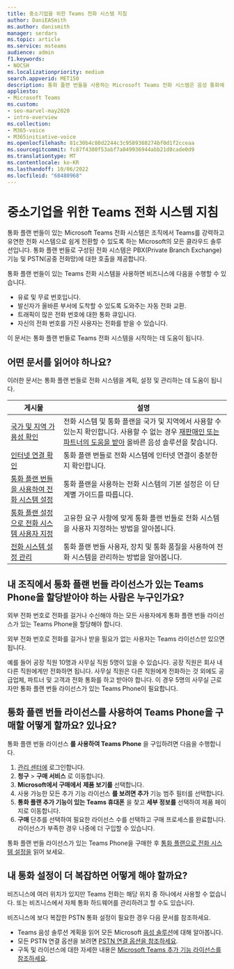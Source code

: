 ```yaml
---
title: 중소기업을 위한 Teams 전화 시스템 지침
author: DaniEASmith
ms.author: danismith
manager: serdars
ms.topic: article
ms.service: msteams
audience: admin
f1.keywords:
- NOCSH
ms.localizationpriority: medium
search.appverid: MET150
description: 통화 플랜 번들을 사용하는 Microsoft Teams 전화 시스템은 음성 통화에 저렴한 옵션으로 중소기업이 더 잘 의사 소통할 수 있도록 합니다.
appliesto:
- Microsoft Teams
ms.custom:
- seo-marvel-may2020
- intro-overview
ms.collection:
- M365-voice
- M365initiative-voice
ms.openlocfilehash: 81c30b4c80d2244c3c9589380274bf0d1f2cceaa
ms.sourcegitcommit: fc87f4300f53abf7a049936944abb21d0cade0d9
ms.translationtype: MT
ms.contentlocale: ko-KR
ms.lasthandoff: 10/06/2022
ms.locfileid: "68480968"
---
```

# <a name="teams-phone-system-guidance-for-small-and-medium-businesses"></a>중소기업을 위한 Teams 전화 시스템 지침

통화 플랜 번들이 있는 Microsoft Teams 전화 시스템은 조직에서 Teams를 강력하고 유연한 전화 시스템으로 쉽게 전환할 수 있도록 하는 Microsoft의 모든 클라우드 솔루션입니다. 통화 플랜 번들로 구성된 전화 시스템은 PBX(Private Branch Exchange) 기능 및 PSTN(공중 전화망)에 대한 호출을 제공합니다.

통화 플랜 번들이 있는 Teams 전화 시스템을 사용하면 비즈니스에 다음을 수행할 수 있습니다.

- 유료 및 무료 번호입니다.
- 발신자가 올바른 부서에 도착할 수 있도록 도와주는 자동 전화 교환.
- 트래픽이 많은 전화 번호에 대한 통화 큐입니다.
- 자신의 전화 번호를 가진 사용자는 전화를 받을 수 있습니다.

이 문서는 통화 플랜 번들로 Teams 전화 시스템을 시작하는 데 도움이 됩니다.

## <a name="which-articles-should-i-read"></a>어떤 문서를 읽어야 하나요?

이러한 문서는 통화 플랜 번들로 전화 시스템을 계획, 설정 및 관리하는 데 도움이 됩니다.

| 게시물 | 설명 |
|---------|-------------|
| [국가 및 지역 가용성 확인](../country-and-region-availability-for-audio-conferencing-and-calling-plans/country-and-region-availability-for-audio-conferencing-and-calling-plans.md) | 전화 시스템 및 통화 플랜을 국가 및 지역에서 사용할 수 있는지 확인합니다. 사용할 수 없는 경우 [재판매인 또는 파트너의 도움을 받아](../business-voice/reseller-partner-support.md) 올바른 음성 솔루션을 찾습니다. |
| [인터넷 연결 확인](../business-voice/get-ready-internet.md) | 통화 플랜 번들로 전화 시스템에 인터넷 연결이 충분한지 확인합니다. |
| [통화 플랜 번들을 사용하여 전화 시스템 설정](../business-voice/set-up-overview.md) | 통화 플랜을 사용하는 전화 시스템의 기본 설정은 이 단계별 가이드를 따릅니다. |
| [통화 플랜 설정으로 전화 시스템 사용자 지정](../business-voice/customize-business-voice.md) | 고유한 요구 사항에 맞게 통화 플랜 번들로 전화 시스템을 사용자 지정하는 방법을 알아봅니다. |
| [전화 시스템 설정 관리](../business-voice/create-users.md) | 통화 플랜 번들 사용자, 장치 및 통화 품질을 사용하여 전화 시스템을 관리하는 방법을 알아봅니다. |

## <a name="who-in-my-organization-needs-to-be-assigned-teams-phone-with-calling-plan-bundle-licenses"></a>내 조직에서 통화 플랜 번들 라이선스가 있는 Teams Phone을 할당받아야 하는 사람은 누구인가요?

외부 전화 번호로 전화를 걸거나 수신해야 하는 모든 사용자에게 통화 플랜 번들 라이선스가 있는 Teams Phone을 할당해야 합니다.

외부 전화 번호로 전화를 걸거나 받을 필요가 없는 사용자는 Teams 라이선스만 있으면 됩니다.

예를 들어 공장 직원 10명과 사무실 직원 5명이 있을 수 있습니다. 공장 직원은 회사 내 다른 직원에게만 전화하면 됩니다. 사무실 직원은 다른 직원에게 전화하는 것 외에도 공급업체, 파트너 및 고객과 전화 통화를 하고 받아야 합니다. 이 경우 5명의 사무실 근로자만 통화 플랜 번들 라이선스가 있는 Teams Phone이 필요합니다.

## <a name="how-do-i-purchase-teams-phone-with-calling-plan-bundle-licenses"></a>통화 플랜 번들 라이선스를 사용하여 Teams Phone을 구매할 어떻게 할까요? 있나요?

통화 플랜 번들 라이선스 **를 사용하여 Teams Phone** 을 구입하려면 다음을 수행합니다.

1. [관리 센터에](https://admin.microsoft.com/Adminportal/Home#/homepage) 로그인합니다.
2. **청구** > **구매 서비스** 로 이동합니다.
3. **Microsoft에서 구매에서** **제품 보기를** 선택합니다.
4. 사용 가능한 모든 추가 기능 라이선스 **를 보려면 추가** 기능 범주 필터를 선택합니다.
5. **통화 플랜 추가 기능이 있는 Teams 휴대폰** 을 찾고 **세부 정보를** 선택하여 제품 페이지로 이동합니다.
6. **구매** 단추를 선택하여 필요한 라이선스 수를 선택하고 구매 프로세스를 완료합니다. 라이선스가 부족한 경우 나중에 더 구입할 수 있습니다.

통화 플랜 번들 라이선스가 있는 Teams Phone을 구매한 후 [통화 플랜으로 전화 시스템 설정을](../business-voice/set-up-overview.md) 읽어 보세요.

## <a name="what-if-my-calling-setup-is-more-complex"></a>내 통화 설정이 더 복잡하면 어떻게 해야 할까요?

비즈니스에 여러 위치가 있지만 Teams 전화는 해당 위치 중 하나에서 사용할 수 없습니다. 또는 비즈니스에서 자체 통화 하드웨어를 관리하려고 할 수도 있습니다.

비즈니스에 보다 복잡한 PSTN 통화 설정이 필요한 경우 다음 문서를 참조하세요.

- Teams 음성 솔루션 계획을 읽어 모든 Microsoft [음성 솔루션](../cloud-voice-landing-page.md)에 대해 알아봅니다.
- 모든 PSTN 연결 옵션을 보려면 [PSTN 연결 옵션을 참조하세요](../pstn-connectivity.md).
- 구독 및 라이선스에 대한 자세한 내용은 [Microsoft Teams 추가 기능 라이선스를 참조하세요](../teams-add-on-licensing/microsoft-teams-add-on-licensing.md).
